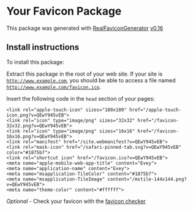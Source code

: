 # Your Favicon Package

This package was generated with [RealFaviconGenerator](https://realfavicongenerator.net/) [v0.16](https://realfavicongenerator.net/change_log#v0.16)

## Install instructions

To install this package:

Extract this package in the root of your web site. If your site is <code>http://www.example.com</code>, you should be able to access a file named <code>http://www.example.com/favicon.ico</code>.

Insert the following code in the `head` section of your pages:

    <link rel="apple-touch-icon" sizes="180x180" href="/apple-touch-icon.png?v=QEwY945vEB">
    <link rel="icon" type="image/png" sizes="32x32" href="/favicon-32x32.png?v=QEwY945vEB">
    <link rel="icon" type="image/png" sizes="16x16" href="/favicon-16x16.png?v=QEwY945vEB">
    <link rel="manifest" href="/site.webmanifest?v=QEwY945vEB">
    <link rel="mask-icon" href="/safari-pinned-tab.svg?v=QEwY945vEB" color="#1875b7">
    <link rel="shortcut icon" href="/favicon.ico?v=QEwY945vEB">
    <meta name="apple-mobile-web-app-title" content="Evey">
    <meta name="application-name" content="Evey">
    <meta name="msapplication-TileColor" content="#1875b7">
    <meta name="msapplication-TileImage" content="/mstile-144x144.png?v=QEwY945vEB">
    <meta name="theme-color" content="#ffffff">

*Optional* - Check your favicon with the [favicon checker](https://realfavicongenerator.net/favicon_checker)